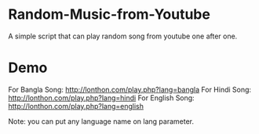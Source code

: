 # Random-Music-from-Youtube

A simple script that can play random song from youtube one after one. 

# Demo 

For Bangla Song: http://lonthon.com/play.php?lang=bangla 
For Hindi Song: http://lonthon.com/play.php?lang=hindi
For English Song: http://lonthon.com/play.php?lang=english


Note: you can put any language name on lang parameter. 
